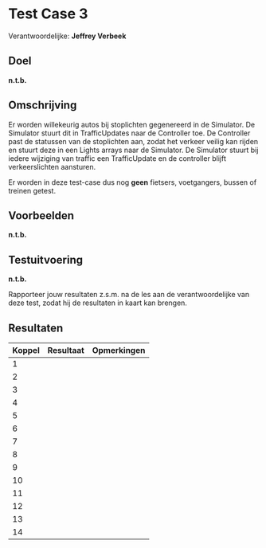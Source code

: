 # Test Case 3
Verantwoordelijke: **Jeffrey Verbeek**

## Doel
**n.t.b.**

## Omschrijving
Er worden willekeurig autos bij stoplichten gegenereerd in de Simulator. De Simulator stuurt dit in TrafficUpdates naar de Controller toe. De Controller past de statussen van de stoplichten aan, zodat het verkeer veilig kan rijden en stuurt deze in een Lights arrays naar de Simulator. De Simulator stuurt bij iedere wijziging van traffic een TrafficUpdate en de controller blijft verkeerslichten aansturen.

Er worden in deze test-case dus nog **geen** fietsers, voetgangers, bussen of treinen getest.

## Voorbeelden
**n.t.b.**

## Testuitvoering
**n.t.b.**

Rapporteer jouw resultaten z.s.m. na de les aan de verantwoordelijke van deze test, zodat hij de resultaten in kaart kan brengen.

## Resultaten
| Koppel | Resultaat | Opmerkingen |
| --- | --- | --- |
| 1 | | |
| 2 | | |
| 3 | | |
| 4 | | |
| 5 | | |
| 6 | | |
| 7 | | |
| 8 | | |
| 9 | | |
| 10 | | |
| 11 | | |
| 12 | | |
| 13 | | |
| 14 | | |
